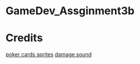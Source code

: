 # GameDev_Assginment3b
# Credits
[poker cards sprites](https://opengameart.org/content/2d-poker-pack)
[damage sound](https://freesound.org/people/EVRetro/sounds/501104/)
